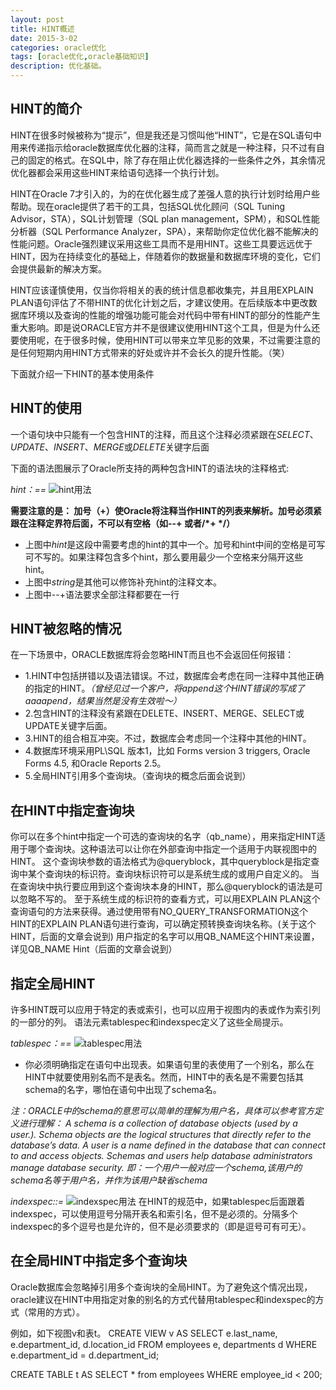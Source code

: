 ```yaml
---
layout: post
title: HINT概述
date: 2015-3-02
categories: oracle优化
tags: [oracle优化,oracle基础知识]
description: 优化基础。
---
```


## HINT的简介
HINT在很多时候被称为“提示”，但是我还是习惯叫他“HINT”，它是在SQL语句中用来传递指示给oracle数据库优化器的注释，简而言之就是一种注释，只不过有自己的固定的格式。在SQL中，除了存在阻止优化器选择的一些条件之外，其余情况优化器都会采用这些HINT来给语句选择一个执行计划。

HINT在Oracle 7才引入的，为的在优化器生成了差强人意的执行计划时给用户些帮助。现在oracle提供了若干的工具，包括SQL优化顾问（SQL Tuning Advisor，STA），SQL计划管理（SQL plan management，SPM），和SQL性能分析器（SQL Performance Analyzer，SPA），来帮助你定位优化器不能解决的性能问题。Oracle强烈建议采用这些工具而不是用HINT。这些工具要远远优于HINT，因为在持续变化的基础上，伴随着你的数据量和数据库环境的变化，它们会提供最新的解决方案。

HINT应该谨慎使用，仅当你将相关的表的统计信息都收集完，并且用EXPLAIN PLAN语句评估了不带HINT的优化计划之后，才建议使用。在后续版本中更改数据库环境以及查询的性能的增强功能可能会对代码中带有HINT的部分的性能产生重大影响。即是说ORACLE官方并不是很建议使用HINT这个工具，但是为什么还要使用呢，在于很多时候，使用HINT可以带来立竿见影的效果，不过需要注意的是任何短期内用HINT方式带来的好处或许并不会长久的提升性能。（笑）


下面就介绍一下HINT的基本使用条件
## HINT的使用
一个语句块中只能有一个包含HINT的注释，而且这个注释必须紧跟在*SELECT*、*UPDATE*、*INSERT*、*MERGE*或*DELETE*关键字后面

下面的语法图展示了Oracle所支持的两种包含HINT的语法块的注释格式:

*hint：==*
![hint用法](https://docs.oracle.com/cd/E11882_01/server.112/e41084/img/hint.gif)

**需要注意的是： 加号（+）使Oracle将注释当作HINT的列表来解析。加号必须紧跟在注释定界符后面，不可以有空格（如--+ 或者/\*+ \*/）**
- 上图中*hint*是这段中需要考虑的hint的其中一个。加号和hint中间的空格是可写可不写的。如果注释包含多个hint，那么要用最少一个空格来分隔开这些hint。
- 上图中*string*是其他可以修饰补充hint的注释文本。
- 上图中--+语法要求全部注释都要在一行

## HINT被忽略的情况
在一下场景中，ORACLE数据库将会忽略HINT而且也不会返回任何报错：
- 1.HINT中包括拼错以及语法错误。不过，数据库会考虑在同一注释中其他正确的指定的HINT。*（曾经见过一个客户，将append这个HINT错误的写成了aaaapend，结果当然是没有生效啦～）*
- 2.包含HINT的注释没有紧跟在DELETE、INSERT、MERGE、SELECT或UPDATE关键字后面。
- 3.HINT的组合相互冲突。不过，数据库会考虑同一个注释中其他的HINT。
- 4.数据库环境采用PL\SQL 版本1，比如 Forms version 3 triggers, Oracle Forms 4.5, 和Oracle Reports 2.5。
- 5.全局HINT引用多个查询块。（查询块的概念后面会说到）

## 在HINT中指定查询块
你可以在多个hint中指定一个可选的查询块的名字（qb_name），用来指定HINT适用于哪个查询块。这种语法可以让你在外部查询中指定一个适用于内联视图中的HINT。
这个查询块参数的语法格式为@queryblock，其中queryblock是指定查询中某个查询块的标识符。查询块标识符可以是系统生成的或用户自定义的。 当在查询块中执行要应用到这个查询块本身的HINT，那么@queryblock的语法是可以忽略不写的。
至于系统生成的标识符的查看方式，可以用EXPLAIN PLAN这个查询语句的方法来获得。通过使用带有NO_QUERY_TRANSFORMATION这个HINT的EXPLAIN PLAN语句进行查询，可以确定预转换查询块名称。(关于这个HINT，后面的文章会说到)
用户指定的名字可以用QB_NAME这个HINT来设置，详见QB_NAME Hint（后面的文章会说到）

## 指定全局HINT
许多HINT既可以应用于特定的表或索引，也可以应用于视图内的表或作为索引列的一部分的列。 语法元素tablespec和indexspec定义了这些全局提示。

*tablespec：==*
![tablespec用法](https://docs.oracle.com/cd/E11882_01/server.112/e41084/img/tablespec.gif)

- 你必须明确指定在语句中出现表。如果语句里的表使用了一个别名，那么在HINT中就要使用别名而不是表名。然而，HINT中的表名是不需要包括其schema的名字，哪怕在语句中出现了schema名。

*注：ORACLE中的schema的意思可以简单的理解为用户名，具体可以参考官方定义进行理解：
A schema is a collection of database objects (used by a user.). 
Schema objects are the logical structures that directly refer to the database’s data.
A user is a name defined in the database that can connect to and access objects.
Schemas and users help database administrators manage database security.
即：一个用户一般对应一个schema,该用户的schema名等于用户名，并作为该用户缺省schema*

*indexspec::=*
![indexspec用法](https://docs.oracle.com/cd/E11882_01/server.112/e41084/img/indexspec.gif)
在HINT的规范中，如果tablespec后面跟着indexspec，可以使用逗号分隔开表名和索引名，但不是必须的。分隔多个indexspec的多个逗号也是允许的，但不是必须要求的（即是逗号可有可无）。

## 在全局HINT中指定多个查询块
Oracle数据库会忽略掉引用多个查询块的全局HINT。为了避免这个情况出现，oracle建议在HINT中用指定对象的别名的方式代替用tablespec和indexspec的方式（常用的方式）。

例如，如下视图v和表t。
  CREATE VIEW v AS
    SELECT e.last_name, e.department_id, d.location_id
    FROM employees e, departments d
    WHERE e.department_id = d.department_id;
 
  CREATE TABLE t AS
    SELECT * from employees
    WHERE employee_id < 200;

